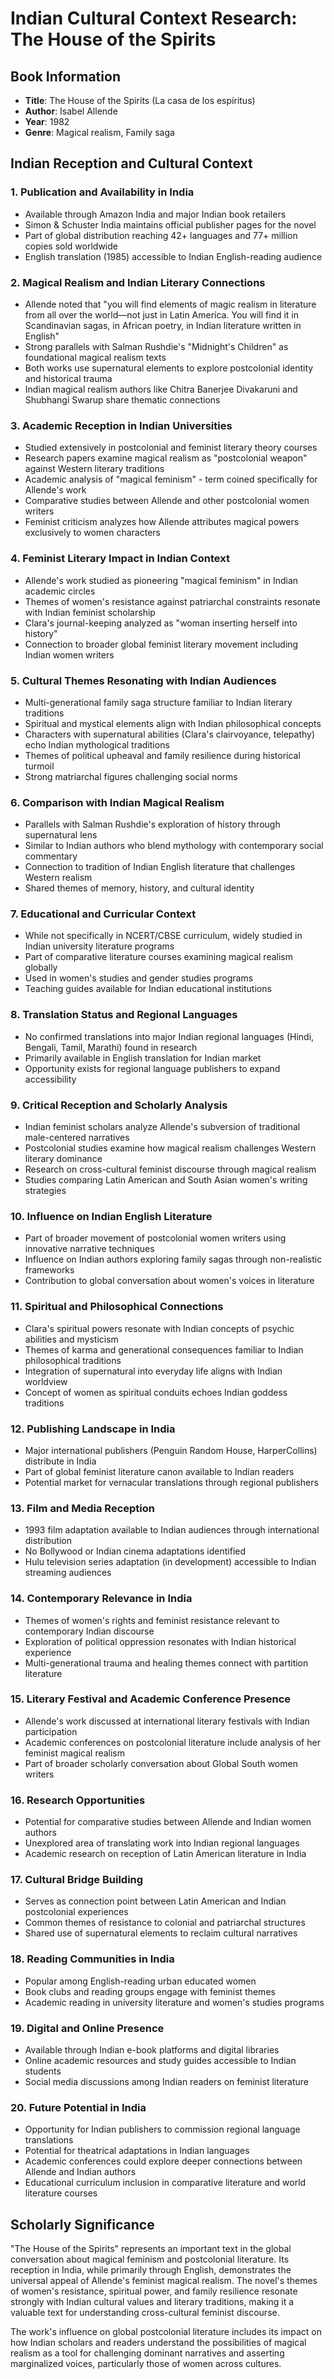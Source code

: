 # Indian Cultural Context Research: The House of the Spirits

## Book Information
- **Title**: The House of the Spirits (La casa de los espíritus)
- **Author**: Isabel Allende
- **Year**: 1982
- **Genre**: Magical realism, Family saga

## Indian Reception and Cultural Context

### 1. Publication and Availability in India
- Available through Amazon India and major Indian book retailers
- Simon & Schuster India maintains official publisher pages for the novel
- Part of global distribution reaching 42+ languages and 77+ million copies sold worldwide
- English translation (1985) accessible to Indian English-reading audience

### 2. Magical Realism and Indian Literary Connections
- Allende noted that "you will find elements of magic realism in literature from all over the world—not just in Latin America. You will find it in Scandinavian sagas, in African poetry, in Indian literature written in English"
- Strong parallels with Salman Rushdie's "Midnight's Children" as foundational magical realism texts
- Both works use supernatural elements to explore postcolonial identity and historical trauma
- Indian magical realism authors like Chitra Banerjee Divakaruni and Shubhangi Swarup share thematic connections

### 3. Academic Reception in Indian Universities
- Studied extensively in postcolonial and feminist literary theory courses
- Research papers examine magical realism as "postcolonial weapon" against Western literary traditions
- Academic analysis of "magical feminism" - term coined specifically for Allende's work
- Comparative studies between Allende and other postcolonial women writers
- Feminist criticism analyzes how Allende attributes magical powers exclusively to women characters

### 4. Feminist Literary Impact in Indian Context
- Allende's work studied as pioneering "magical feminism" in Indian academic circles
- Themes of women's resistance against patriarchal constraints resonate with Indian feminist scholarship
- Clara's journal-keeping analyzed as "woman inserting herself into history"
- Connection to broader global feminist literary movement including Indian women writers

### 5. Cultural Themes Resonating with Indian Audiences
- Multi-generational family saga structure familiar to Indian literary traditions
- Spiritual and mystical elements align with Indian philosophical concepts
- Characters with supernatural abilities (Clara's clairvoyance, telepathy) echo Indian mythological traditions
- Themes of political upheaval and family resilience during historical turmoil
- Strong matriarchal figures challenging social norms

### 6. Comparison with Indian Magical Realism
- Parallels with Salman Rushdie's exploration of history through supernatural lens
- Similar to Indian authors who blend mythology with contemporary social commentary
- Connection to tradition of Indian English literature that challenges Western realism
- Shared themes of memory, history, and cultural identity

### 7. Educational and Curricular Context
- While not specifically in NCERT/CBSE curriculum, widely studied in Indian university literature programs
- Part of comparative literature courses examining magical realism globally
- Used in women's studies and gender studies programs
- Teaching guides available for Indian educational institutions

### 8. Translation Status and Regional Languages
- No confirmed translations into major Indian regional languages (Hindi, Bengali, Tamil, Marathi) found in research
- Primarily available in English translation for Indian market
- Opportunity exists for regional language publishers to expand accessibility

### 9. Critical Reception and Scholarly Analysis
- Indian feminist scholars analyze Allende's subversion of traditional male-centered narratives
- Postcolonial studies examine how magical realism challenges Western literary dominance
- Research on cross-cultural feminist discourse through magical realism
- Studies comparing Latin American and South Asian women's writing strategies

### 10. Influence on Indian English Literature
- Part of broader movement of postcolonial women writers using innovative narrative techniques
- Influence on Indian authors exploring family sagas through non-realistic frameworks
- Contribution to global conversation about women's voices in literature

### 11. Spiritual and Philosophical Connections
- Clara's spiritual powers resonate with Indian concepts of psychic abilities and mysticism
- Themes of karma and generational consequences familiar to Indian philosophical traditions
- Integration of supernatural into everyday life aligns with Indian worldview
- Concept of women as spiritual conduits echoes Indian goddess traditions

### 12. Publishing Landscape in India
- Major international publishers (Penguin Random House, HarperCollins) distribute in India
- Part of global feminist literature canon available to Indian readers
- Potential market for vernacular translations through regional publishers

### 13. Film and Media Reception
- 1993 film adaptation available to Indian audiences through international distribution
- No Bollywood or Indian cinema adaptations identified
- Hulu television series adaptation (in development) accessible to Indian streaming audiences

### 14. Contemporary Relevance in India
- Themes of women's rights and feminist resistance relevant to contemporary Indian discourse
- Exploration of political oppression resonates with Indian historical experience
- Multi-generational trauma and healing themes connect with partition literature

### 15. Literary Festival and Academic Conference Presence
- Allende's work discussed at international literary festivals with Indian participation
- Academic conferences on postcolonial literature include analysis of her feminist magical realism
- Part of broader scholarly conversation about Global South women writers

### 16. Research Opportunities
- Potential for comparative studies between Allende and Indian women authors
- Unexplored area of translating work into Indian regional languages
- Academic research on reception of Latin American literature in India

### 17. Cultural Bridge Building
- Serves as connection point between Latin American and Indian postcolonial experiences
- Common themes of resistance to colonial and patriarchal structures
- Shared use of supernatural elements to reclaim cultural narratives

### 18. Reading Communities in India
- Popular among English-reading urban educated women
- Book clubs and reading groups engage with feminist themes
- Academic reading in university literature and women's studies programs

### 19. Digital and Online Presence
- Available through Indian e-book platforms and digital libraries
- Online academic resources and study guides accessible to Indian students
- Social media discussions among Indian readers on feminist literature

### 20. Future Potential in India
- Opportunity for Indian publishers to commission regional language translations
- Potential for theatrical adaptations in Indian languages
- Academic conferences could explore deeper connections between Allende and Indian authors
- Educational curriculum inclusion in comparative literature and world literature courses

## Scholarly Significance
"The House of the Spirits" represents an important text in the global conversation about magical feminism and postcolonial literature. Its reception in India, while primarily through English, demonstrates the universal appeal of Allende's feminist magical realism. The novel's themes of women's resistance, spiritual power, and family resilience resonate strongly with Indian cultural values and literary traditions, making it a valuable text for understanding cross-cultural feminist discourse.

The work's influence on global postcolonial literature includes its impact on how Indian scholars and readers understand the possibilities of magical realism as a tool for challenging dominant narratives and asserting marginalized voices, particularly those of women across cultures.